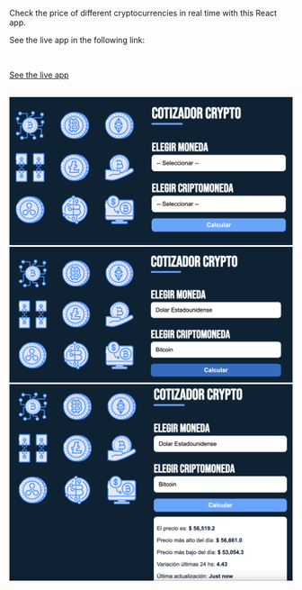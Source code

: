 Check the price of different cryptocurrencies in real time with this React app. 

See the live app in the following link:

<br>

<a href="https://crypto-price-adrian-gette.netlify.app/" style="margin: 0 auto;">See the live app</a>

<br>

<img src="https://github.com/adrianGette/crypto-price/blob/main/Captura1-crypto.png" alt="captura 1"/>

<br>

<img src="https://github.com/adrianGette/crypto-price/blob/main/Captura2-crypto.png" alt="captura 2"/>

<br>

<img src="https://github.com/adrianGette/crypto-price/blob/main/Captura3-crypto.png" alt="captura 3"/>

